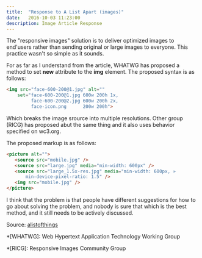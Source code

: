 ```yaml
---
title:  "Response to A List Apart (images)"
date:   2016-10-03 11:23:00
description: Image Article Response
---
```


The "responsive images" solution is to deliver optimized images to end'users rather than sending original or large images to everyone. This practice wasn't so simple as it sounds. 

For as far as I understand from the article, WHATWG has proposed a method to set **new** attribute to the **img** element. The proposed syntax is as follows: 

```HTML
<img src="face-600-200@1.jpg" alt=""
    set="face-600-200@1.jpg 600w 200h 1x,
         face-600-200@2.jpg 600w 200h 2x,
         face-icon.png      200w 200h">
```

Which breaks the image srource into multiple resolutions. Other group (RICG) has proposed abut the same thing and it also uses behavior specified on wc3.org.

The proposed markup is as follows:

```HTML
<picture alt="">
   <source src="mobile.jpg" /> 
   <source src="large.jpg" media="min-width: 600px" />
   <source src="large_1.5x-res.jpg" media="min-width: 600px, »
       min-device-pixel-ratio: 1.5" />
   <img src="mobile.jpg" />
</picture>
```

I think that the problem is that people have different suggestions for how to go about solving the problem, and nobody is sure that which is the best method, and it still needs to be actively discussed.


Source: [alistofthings]

*[WHATWG]: Web Hypertext Application Technology Working Group

*[RICG]: Responsive Images Community Group

[alistofthings]: http://alistapart.com/article/responsive-images-and-web-standards-at-the-turning-point